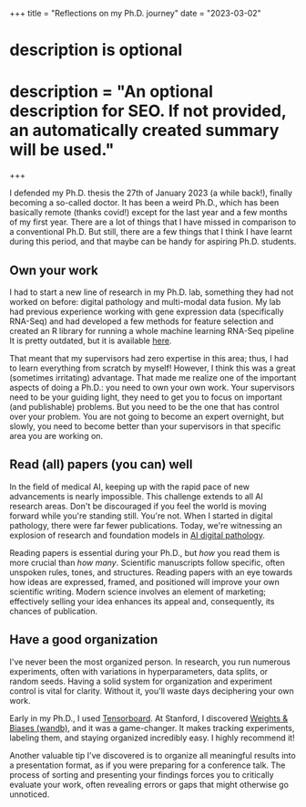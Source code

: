 +++
title = "Reflections on my Ph.D. journey"
date = "2023-03-02"

#
# description is optional
#
# description = "An optional description for SEO. If not provided, an automatically created summary will be used."

+++


I defended my Ph.D. thesis the 27th of January 2023 (a while back!), finally becoming a so-called doctor. It has been a weird Ph.D., which has been basically remote (thanks covid!) except for the last year and a few months of my first year. There are a lot of things that I have missed in comparison to a conventional Ph.D. But still, there are a few things that I think I have learnt during this period, and that maybe can be handy for aspiring Ph.D. students.

## Own your work

I had to start a new line of research in my Ph.D. lab, something they had not worked on before: digital pathology and multi-modal data fusion. My lab had previous experience working with gene expression data (specifically RNA-Seq) and had developed a few methods for feature selection and created an R library for running a whole machine learning RNA-Seq pipeline It is pretty outdated, but it is available [here](https://github.com/CasedUgr/KnowSeq/).

That meant that my supervisors had zero expertise in this area; thus, I had to learn everything from scratch by myself! However, I think this was a great (sometimes irritating) advantage. That made me realize one of the important aspects of doing a Ph.D.: you need to own your own work. Your supervisors need to be your guiding light, they need to get you to focus on important (and publishable) problems. But you need to be the one that has control over your problem. You are not going to become an expert overnight, but slowly, you need to become better than your supervisors in that specific area you are working on.

## Read (all) papers (you can) well

In the field of medical AI, keeping up with the rapid pace of new advancements is nearly impossible. This challenge extends to all AI research areas. Don't be discouraged if you feel the world is moving forward while you're standing still. You're not. When I started in digital pathology, there were far fewer publications. Today, we're witnessing an explosion of research and foundation models in [AI digital pathology](https://www.raconteur.net/healthcare/ai-diagnostic-digital-pathology).

Reading papers is essential during your Ph.D., but *how* you read them is more crucial than *how many*. Scientific manuscripts follow specific, often unspoken rules, tones, and structures. Reading papers with an eye towards how ideas are expressed, framed, and positioned will improve your own scientific writing. Modern science involves an element of marketing; effectively selling your idea enhances its appeal and, consequently, its chances of publication.

## Have a good organization

I've never been the most organized person. In research, you run numerous experiments, often with variations in hyperparameters, data splits, or random seeds. Having a solid system for organization and experiment control is vital for clarity. Without it, you'll waste days deciphering your own work.

Early in my Ph.D., I used  [Tensorboard](https://pytorch.org/tutorials/recipes/recipes/tensorboard_with_pytorch.html). At Stanford, I discovered [Weights & Biases (wandb)](https://wandb.ai/site), and it was a game-changer. It makes tracking experiments, labeling them, and staying organized incredibly easy. I highly recommend it!

Another valuable tip I've discovered is to organize all meaningful results into a presentation format, as if you were preparing for a conference talk. The process of sorting and presenting your findings forces you to critically evaluate your work, often revealing errors or gaps that might otherwise go unnoticed.
